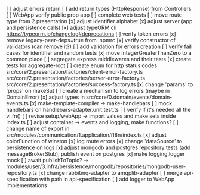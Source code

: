 [ ] adjust errors return
[ ] add return types (HttpResponse) from Controllers
[ ] WebApp verify public prop app
[ ] complete web tests
[ ] move route type from 2.presentation
[x] adjust identifier alphabet
[x] adjust server (app and persistence calls)
[x] adjust typeORM cli https://typeorm.io/changelog#deprecations
[ ] verify token errors
[x] remove legacy-peer-deps=true from .npmrc
[x] verify constructor of validators (can remove it?)
[ ] add validation for errors creation
[ ] verify fail cases for identifier and random tests
[x] move IntegerGreaterThanZero to a common place
[ ] segregate express middlewares and their tests
[x] create tests for aggregate-root
[ ] create enum for http status codes
  src/core/2.presentation/factories/client-error-factory.ts
  src/core/2.presentation/factories/server-error-factory.ts
  src/core/2.presentation/factories/success-factory.ts
[x] change 'params' to 'props' on makeSut
[ ] create a mechanism to log errors (maybe in DomainError)
[x] adjust types in src/core/0.domain/events/domain-events.ts
[x] make-template-compiler -> make-handlebars
[ ] mock handlebars on handlebars-adapter.unit.test.ts
[ ] verify if it's needed all the vi.fn()
[ ] revise setup/webApp -> import values and make sets inside index.ts
[ ] adjust container -> events and logging, make functions?
[ ] change name of export in src/modules/communication/1.application/i18n/index.ts
[x] adjust colorFunction of winston
[x] log route errors
[x] change 'dataSource' to persistence on logs
[x] adjust mongodb and postgres repository tests (add messageBrokerStub), publish event on postgres
[x] make logging.logger mock
[ ] await publishToTopic? -> modules/user/3.infra/persistence/mongodb/repositories/mongodb-user-repository.ts
[x] change rabbitmq-adapter to amqplib-adapter
[ ] merge api-specification with path in api-specification
[ ] add logger to WebApp implementations
